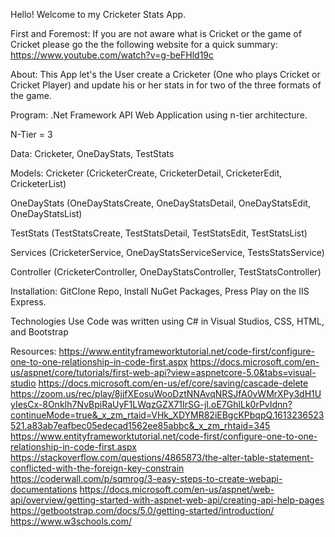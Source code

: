 Hello! Welcome to my Cricketer Stats App.


First and Foremost:  If you are not aware what is Cricket or the game of Cricket please go the the following website for a quick summary: https://www.youtube.com/watch?v=g-beFHld19c


About:   This App let's the User create a Cricketer (One who plays Cricket or Cricket Player) and update his or her stats in for two of the three formats of the game.


Program: .Net Framework API Web Application using n-tier architecture.


N-Tier = 3


Data: Cricketer, OneDayStats, TestStats


Models: Cricketer (CricketerCreate, CricketerDetail, CricketerEdit, CricketerList)


OneDayStats (OneDayStatsCreate, OneDayStatsDetail, OneDayStatsEdit, OneDayStatsList)


TestStats (TestStatsCreate, TestStatsDetail, TestStatsEdit, TestStatsList)


Services (CricketerService, OneDayStatsServiceService, TestsStatsService)


Controller (CricketerController, OneDayStatsController, TestStatsController)


Installation:
GitClone Repo, Install NuGet Packages, Press Play on the IIS Express.


Technologies Use
Code was written using C# in Visual Studios, CSS, HTML, and Bootstrap


Resources:
https://www.entityframeworktutorial.net/code-first/configure-one-to-one-relationship-in-code-first.aspx
https://docs.microsoft.com/en-us/aspnet/core/tutorials/first-web-api?view=aspnetcore-5.0&tabs=visual-studio
https://docs.microsoft.com/en-us/ef/core/saving/cascade-delete
https://zoom.us/rec/play/8jjfXEosuWooDztNNAvqNRSJfA0vWMrXPy3dH1UyIesCx-8OnkIh7NvBpiRaUyF1LWqzGZX71IrSG-jI.oE7GhlLk0rPvIdnn?continueMode=true&_x_zm_rtaid=VHk_XDYMR82iEBgcKPbqpQ.1613236523521.a83ab7eafbec05edecad1562ee85abbc&_x_zm_rhtaid=345
https://www.entityframeworktutorial.net/code-first/configure-one-to-one-relationship-in-code-first.aspx
https://stackoverflow.com/questions/4865873/the-alter-table-statement-conflicted-with-the-foreign-key-constrain
https://coderwall.com/p/sqmrog/3-easy-steps-to-create-webapi-documentations
https://docs.microsoft.com/en-us/aspnet/web-api/overview/getting-started-with-aspnet-web-api/creating-api-help-pages
https://getbootstrap.com/docs/5.0/getting-started/introduction/
https://www.w3schools.com/
